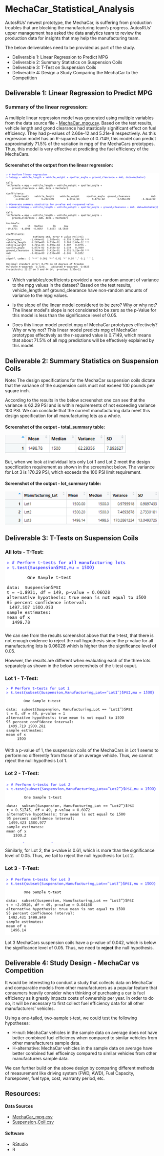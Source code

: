 # MechaCar_Statistical_Analysis
AutosRUs’ newest prototype, the MechaCar, is suffering from production troubles that are blocking the manufacturing team’s progress. AutosRUs’ upper management has asked the data analytics team to review the production data for insights that may help the manufacturing team.

The below deliverables need to be provided as part of the study.
- Deliverable 1: Linear Regression to Predict MPG
- Deliverable 2: Summary Statistics on Suspension Coils
- Deliverable 3: T-Test on Suspension Coils
- Deliverable 4: Design a Study Comparing the MechaCar to the Competition


## Deliverable 1: Linear Regression to Predict MPG
### Summary of the linear regression:
A multiple linear regression model was generated using multiple variables from the data source file - [MechaCar_mpg.csv](https://github.com/Bhargavi-ng/MechaCar_Statistical_Analysis/blob/main/R_Analysis/MechaCar_mpg.csv). Based on the test results, vehicle length and grond clearance had stastically significant effect on fuel efficiency. They had p-values of 2.60e-12 and 5.21e-8 respectively. As this regression model has an R-squared value of 0.7149, this model can predict approximately 71.5% of the variation in mpg of the MechaCars prototypes. Thus, this model is very effective at predicting the fuel efficiency of the MechaCars. 

#### Screenshot of the output from the linear regression:
![Deliverable 1 Output](https://github.com/Bhargavi-ng/MechaCar_Statistical_Analysis/blob/main/Images/Deliverable1_R_Output.PNG)

- Which variables/coefficients provided a non-random amount of variance to the mpg values in the dataset?
  Based on the test results, vehicle_length anf ground_clearance have non-random amounts of variance to the mpg values.

- Is the slope of the linear model considered to be zero? Why or why not?
  The linear model's slope is not considered to be zero as the p-Value for this model is less than the significance level of 0.05.
 
- Does this linear model predict mpg of MechaCar prototypes effectively? Why or why not?
  This linear model predicts mpg of MechaCar prototypes effectively as the r-squared value is 0.7149, which means that about 71.5% of all mpg predictions will be effectively explained by this model.
 

## Deliverable 2: Summary Statistics on Suspension Coils
Note: The design specifications for the MechaCar suspension coils dictate that the variance of the suspension coils must not exceed 100 pounds per square inch.

According to the results in the below screenshot one can see that the variance is 62.29 PSI and is within requirements of not exceeding variance 100 PSI. We can conclude that the current manufacturing data meet this design specification for all manufacturing lots as a whole.
#### Screenshot of the output - total_summary table:
![Deliverable 2 Output - total_summary table](https://github.com/Bhargavi-ng/MechaCar_Statistical_Analysis/blob/main/Images/Deliverable2_total_summary_Output.PNG)

But, when we look at individual lots only Lot 1 and Lot 2 meet the design specification requirement as shown in the screenshot below. The variance for Lot 3 is 170.29 PSI, which exceeds the 100 PSI limit requirement.
#### Screenshot of the output - lot_summary table:
![Deliverable 2 Output - lot_summary table](https://github.com/Bhargavi-ng/MechaCar_Statistical_Analysis/blob/main/Images/Deliverable2_lot_summary_Output.PNG)


## Deliverable 3: T-Tests on Suspension Coils

### All lots - T-Test:
![Deliverable 3 Output - All Lots](https://github.com/Bhargavi-ng/MechaCar_Statistical_Analysis/blob/main/Images/Deliverable3_Output_all_lots_t_test.PNG)

We can see from the results screenshot above that the t-test, that there is not enough evidence to reject the null hypothesis since the p-value for all manufacturing lots is 0.06028 which is higher than the significance level of 0.05. 

However, the results are different when evaluating each of the three lots separately as shown in the below screenshots of the t-test ouput.   

### Lot 1 - T-Test:
![Deliverable 3 Output - Lot 1](https://github.com/Bhargavi-ng/MechaCar_Statistical_Analysis/blob/main/Images/Deliverable3_Output_lot1_t_test.PNG)

With a p-value of 1, the suspension coils of the MechaCars in Lot 1 seems to perform no differently from those of an average vehicle. Thus, we cannot reject the null hypothesis Lot 1.

### Lot 2 - T-Test:
![Deliverable 3 Output - Lot 2](https://github.com/Bhargavi-ng/MechaCar_Statistical_Analysis/blob/main/Images/Deliverable3_Output_lot2_t_test.PNG)

Similarly, for Lot 2, the p-value is 0.61, which is more than the significance level of 0.05. Thus, we fail to reject the null hypothesis for Lot 2.

### Lot 3 - T-Test:
![Deliverable 3 Output - Lot 3](https://github.com/Bhargavi-ng/MechaCar_Statistical_Analysis/blob/main/Images/Deliverable3_Output_lot3_t_test.PNG)

Lot 3 MechaCars suspension coils have a p-value of 0.042, which is below the significance level of 0.05. Thus, we need to **reject** the null hypothesis.


## Deliverable 4: Study Design - MechaCar vs Competition

It would be interesting to conduct a study that collects data on MechaCar and comparable models from other manufacturers as a popular feature that consumers heavily consider when thinking of purchasing a car is fuel efficiency as it greatly impacts costs of ownership per year. In order to do so, it will be necessary to first collect fuel efficiency data for all other manufacturers' vehicles. 

Using a one-tailed, two-sample t-test, we could test the following hypotheses:
  - H-null: MechaCar vehicles in the sample data on average does not have better combined fuel efficiency when compared to similar vehicles from other manufacturers sample data.
  - H-alternative: MechaCar vehicles in the sample data on average have better combined fuel efficeincy compared to similar vehicles from other manufacturers sample data.

We can further build on the above design by comparing different methods of measurement like driving system (FWD, AWD), Fuel Capacity, horsepower, fuel type, cost, warranty period, etc.


## Resources:
#### Data Sources
- [MechaCar_mpg.csv](https://github.com/Bhargavi-ng/MechaCar_Statistical_Analysis/blob/main/R_Analysis/MechaCar_mpg.csv)
- [Suspension_Coil.csv](https://github.com/Bhargavi-ng/MechaCar_Statistical_Analysis/blob/main/R_Analysis/Suspension_Coil.csv)
#### Software
- RStudio
- R
